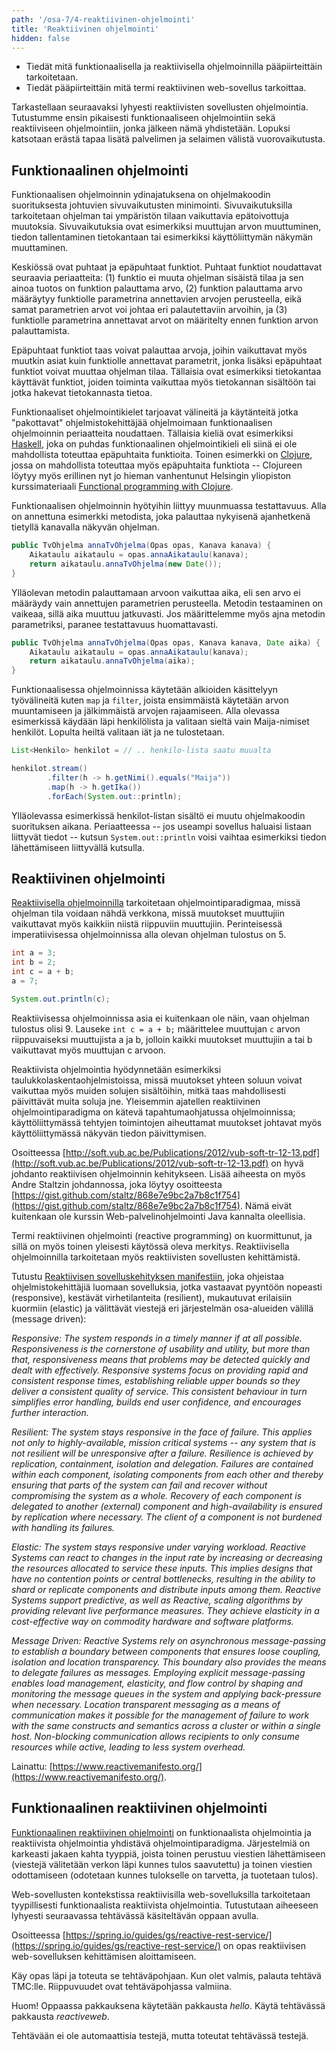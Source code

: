 ```yaml
---
path: '/osa-7/4-reaktiivinen-ohjelmointi'
title: 'Reaktiivinen ohjelmointi'
hidden: false
---
```


<text-box variant='learningObjectives' name='Oppimistavoitteet'>

- Tiedät mitä funktionaalisella ja reaktiivisella ohjelmoinnilla pääpiirteittäin tarkoitetaan.
- Tiedät pääpiirteittäin mitä termi reaktiivinen web-sovellus tarkoittaa.

</text-box>


Tarkastellaan seuraavaksi lyhyesti reaktiivisten sovellusten ohjelmointia. Tutustumme ensin pikaisesti funktionaaliseen ohjelmointiin sekä reaktiiviseen ohjelmointiin, jonka jälkeen nämä yhdistetään. Lopuksi katsotaan erästä tapaa lisätä palvelimen ja selaimen välistä vuorovaikutusta.


## Funktionaalinen ohjelmointi

Funktionaalisen ohjelmoinnin ydinajatuksena on ohjelmakoodin suorituksesta johtuvien sivuvaikutusten minimointi. Sivuvaikutuksilla tarkoitetaan ohjelman tai ympäristön tilaan vaikuttavia epätoivottuja muutoksia. Sivuvaikutuksia ovat esimerkiksi muuttujan arvon muuttuminen, tiedon tallentaminen tietokantaan tai esimerkiksi käyttöliittymän näkymän muuttaminen.

Keskiössä ovat puhtaat ja epäpuhtaat funktiot. Puhtaat funktiot noudattavat seuraavia periaatteita: (1) funktio ei muuta ohjelman sisäistä tilaa ja sen ainoa tuotos on funktion palauttama arvo, (2) funktion palauttama arvo määräytyy funktiolle parametrina annettavien arvojen perusteella, eikä samat parametrien arvot voi johtaa eri palautettaviin arvoihin, ja (3) funktiolle parametrina annettavat arvot on määritelty ennen funktion arvon palauttamista.

Epäpuhtaat funktiot taas voivat palauttaa arvoja, joihin vaikuttavat myös muutkin asiat kuin funktiolle annettavat parametrit, jonka lisäksi epäpuhtaat funktiot voivat muuttaa ohjelman tilaa. Tällaisia ovat esimerkiksi tietokantaa käyttävät funktiot, joiden toiminta vaikuttaa myös tietokannan sisältöön tai jotka hakevat tietokannasta tietoa.

Funktionaaliset ohjelmointikielet tarjoavat välineitä ja käytänteitä jotka "pakottavat" ohjelmistokehittäjää ohjelmoimaan funktionaalisen ohjelmoinnin periaatteita noudattaen. Tällaisia kieliä ovat esimerkiksi [Haskell](https://en.wikipedia.org/wiki/Haskell\_(programming\_language)), joka on puhdas funktionaalinen ohjelmointikieli eli siinä ei ole mahdollista toteuttaa epäpuhtaita funktioita. Toinen esimerkki on [Clojure](https://en.wikipedia.org/wiki/Clojure), jossa on mahdollista toteuttaa myös epäpuhtaita funktiota -- Clojureen löytyy myös erillinen nyt jo hieman vanhentunut Helsingin yliopiston kurssimateriaali [Functional programming with Clojure](https://mooc.fi/courses/2014/clojure/).


Funktionaalisen ohjelmoinnin hyötyihin liittyy muunmuassa testattavuus. Alla on annettuna esimerkki metodista, joka palauttaa nykyisenä ajanhetkenä tietyllä kanavalla näkyvän ohjelman.


```java
public TvOhjelma annaTvOhjelma(Opas opas, Kanava kanava) {
    Aikataulu aikataulu = opas.annaAikataulu(kanava);
    return aikataulu.annaTvOhjelma(new Date());
}
```

Ylläolevan metodin palauttamaan arvoon vaikuttaa aika, eli sen arvo ei määräydy vain annettujen parametrien perusteella. Metodin testaaminen on vaikeaa, sillä aika muuttuu jatkuvasti. Jos määrittelemme myös ajna metodin parametriksi, paranee testattavuus huomattavasti.

```java
public TvOhjelma annaTvOhjelma(Opas opas, Kanava kanava, Date aika) {
    Aikataulu aikataulu = opas.annaAikataulu(kanava);
    return aikataulu.annaTvOhjelma(aika);
}
```

Funktionaalisessa ohjelmoinnissa käytetään alkioiden käsittelyyn työvälineitä kuten `map` ja `filter`, joista ensimmäistä käytetään arvon muuntamiseen ja jälkimmäistä arvojen rajaamiseen. Alla olevassa esimerkissä käydään läpi henkilölista ja valitaan sieltä vain Maija-nimiset henkilöt. Lopulta heiltä valitaan iät ja ne tulostetaan.


```java
List<Henkilo> henkilot = // .. henkilo-lista saatu muualta

henkilot.stream()
        .filter(h -> h.getNimi().equals("Maija"))
        .map(h -> h.getIka())
        .forEach(System.out::println);
```

Ylläolevassa esimerkissä henkilot-listan sisältö ei muutu ohjelmakoodin suorituksen aikana. Periaatteessa -- jos useampi sovellus haluaisi listaan liittyvät tiedot -- kutsun `System.out::println` voisi vaihtaa esimerkiksi tiedon lähettämiseen liittyvällä kutsulla.



## Reaktiivinen ohjelmointi

[Reaktiivisella ohjelmoinnilla](https://en.wikipedia.org/wiki/Reactive_programming) tarkoitetaan ohjelmointiparadigmaa, missä ohjelman tila voidaan nähdä verkkona, missä muutokset muuttujiin vaikuttavat myös kaikkiin niistä riippuviin muuttujiin. Perinteisessä imperatiivisessa ohjelmoinnissa alla olevan ohjelman tulostus on 5.


```java
int a = 3;
int b = 2;
int c = a + b;
a = 7;

System.out.println(c);
```

Reaktiivisessa ohjelmoinnissa asia ei kuitenkaan ole näin, vaan ohjelman tulostus olisi 9. Lauseke `int c = a + b;` määrittelee muuttujan `c` arvon riippuvaiseksi muuttujista a ja b, jolloin kaikki muutokset muuttujiin a tai b vaikuttavat myös muuttujan c arvoon.

Reaktiivista ohjelmointia hyödynnetään esimerkiksi taulukkolaskentaohjelmistoissa, missä muutokset yhteen soluun voivat vaikuttaa myös muiden solujen sisältöihin, mitkä taas mahdollisesti päivittävät muita soluja jne. Yleisemmin ajatellen reaktiivinen ohjelmointiparadigma on kätevä tapahtumaohjatussa ohjelmoinnissa; käyttöliittymässä tehtyjen toimintojen aiheuttamat muutokset johtavat myös käyttöliittymässä näkyvän tiedon päivittymisen.

<text-box variant='hint' name='Reaktiivisen ohjelmoinnin kehitys'>

Osoitteessa [http://soft.vub.ac.be/Publications/2012/vub-soft-tr-12-13.pdf](http://soft.vub.ac.be/Publications/2012/vub-soft-tr-12-13.pdf) on hyvä johdanto reaktiivisen ohjelmoinnin kehitykseen. Lisää aiheesta on myös Andre Staltzin johdannossa, joka löytyy osoitteesta [https://gist.github.com/staltz/868e7e9bc2a7b8c1f754](https://gist.github.com/staltz/868e7e9bc2a7b8c1f754). Nämä eivät kuitenkaan ole kurssin Web-palvelinohjelmointi Java kannalta oleellisia.

</text-box>


Termi reaktiivinen ohjelmointi (reactive programming) on kuormittunut, ja sillä on myös toinen yleisesti käytössä oleva merkitys. Reaktiivisella ohjelmoinnilla tarkoitetaan myös reaktiivisten sovellusten kehittämistä.


<text-box variant='hint' name='Reactive Manifesto'>


Tutustu [Reaktiivisen sovelluskehityksen manifestiin](https://www.reactivemanifesto.org/), joka ohjeistaa ohjelmistokehittäjiä luomaan sovelluksia, jotka vastaavat pyyntöön nopeasti (responsive), kestävät virhetilanteita (resilient), mukautuvat erilaisiin kuormiin (elastic) ja välittävät viestejä eri järjestelmän osa-alueiden välillä (message driven):

*Responsive: The system responds in a timely manner if at all possible. Responsiveness is the cornerstone of usability and utility, but more than that, responsiveness means that problems may be detected quickly and dealt with effectively. Responsive systems focus on providing rapid and consistent response times, establishing reliable upper bounds so they deliver a consistent quality of service. This consistent behaviour in turn simplifies error handling, builds end user confidence, and encourages further interaction.*

*Resilient: The system stays responsive in the face of failure. This applies not only to highly-available, mission critical systems -- any system that is not resilient will be unresponsive after a failure. Resilience is achieved by replication, containment, isolation and delegation. Failures are contained within each component, isolating components from each other and thereby ensuring that parts of the system can fail and recover without compromising the system as a whole. Recovery of each component is delegated to another (external) component and high-availability is ensured by replication where necessary. The client of a component is not burdened with handling its failures.*

*Elastic: The system stays responsive under varying workload. Reactive Systems can react to changes in the input rate by increasing or decreasing the resources allocated to service these inputs. This implies designs that have no contention points or central bottlenecks, resulting in the ability to shard or replicate components and distribute inputs among them. Reactive Systems support predictive, as well as Reactive, scaling algorithms by providing relevant live performance measures. They achieve elasticity in a cost-effective way on commodity hardware and software platforms.*

*Message Driven: Reactive Systems rely on asynchronous message-passing to establish a boundary between components that ensures loose coupling, isolation and location transparency. This boundary also provides the means to delegate failures as messages. Employing explicit message-passing enables load management, elasticity, and flow control by shaping and monitoring the message queues in the system and applying back-pressure when necessary. Location transparent messaging as a means of communication makes it possible for the management of failure to work with the same constructs and semantics across a cluster or within a single host. Non-blocking communication allows recipients to only consume resources while active, leading to less system overhead.*

Lainattu: [https://www.reactivemanifesto.org/](https://www.reactivemanifesto.org/).

</text-box>


## Funktionaalinen reaktiivinen ohjelmointi

[Funktionaalinen reaktiivinen ohjelmointi](https://en.wikipedia.org/wiki/Functional_reactive_programming) on funktionaalista ohjelmointia ja reaktiivista ohjelmointia yhdistävä ohjelmointiparadigma. Järjestelmiä on karkeasti jakaen kahta tyyppiä, joista toinen perustuu viestien lähettämiseen (viestejä välitetään verkon läpi kunnes tulos saavutettu) ja toinen viestien odottamiseen (odotetaan kunnes tulokselle on tarvetta, ja tuotetaan tulos).

Web-sovellusten kontekstissa reaktiivisilla web-sovelluksilla tarkoitetaan tyypillisesti funktionaalista reaktiivista ohjelmointia. Tutustutaan aiheeseen lyhyesti seuraavassa tehtävässä käsiteltävän oppaan avulla.

<programming-exercise name='Reactive Web Service'>

Osoitteessa [https://spring.io/guides/gs/reactive-rest-service/](https://spring.io/guides/gs/reactive-rest-service/) on opas reaktiivisen web-sovelluksen kehittämisen aloittamiseen.

Käy opas läpi ja toteuta se tehtäväpohjaan. Kun olet valmis, palauta tehtävä TMC:lle. Riippuvuudet ovat tehtäväpohjassa valmiina.

Huom! Oppaassa pakkauksena käytetään pakkausta *hello*. Käytä tehtävässä pakkausta *reactiveweb*.

Tehtävään ei ole automaattisia testejä, mutta toteutat tehtävässä testejä.

</programming-exercise>


<quiznator id="5cb986e4c61e1845af259667"></quiznator>
